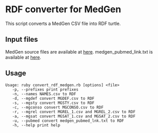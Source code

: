 # RDF converter for MedGen

This script converts a MedGen CSV file into RDF turtle.

## Input files

MedGen source files are available at [here](https://ftp.ncbi.nlm.nih.gov/pub/medgen/csv/). medgen_pubmed_link.txt is available at [here](https://ftp.ncbi.nlm.nih.gov/pub/medgen/).

## Usage

    Usage: ruby convert_rdf_medgen.rb [options] <file>
       -p, --prefixes print prefixes
       -n, --names NAMES.csv to RDF
       -d, --mgdef convert MGDEF.csv to RDF
       -s, --mgsty convert MGSTY.csv to RDF
       -c, --mgconso convert MGCONSO.csv to RDF
       -r, --mgrel convert MGREL_1.csv and MGREL_2.csv to RDF
       -a, --mgsat convert MGSAT_1.csv and MGSAT_2.csv to RDF
       -u, --pubmed convert medgen_pubmed_lnk.txt to RDF
       -h, --help print help

